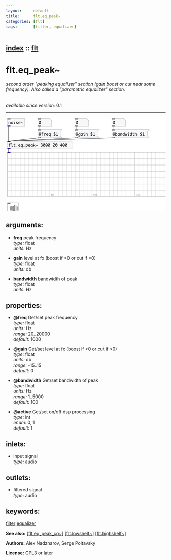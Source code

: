 ```yaml
---
layout:     default
title:      flt.eq_peak~
categories: [flt]
tags:       [filter, equalizer]
---
```

[index](index.html) :: [flt](category_flt.html)
---

# flt.eq_peak~

###### second order &#34;peaking equalizer&#34; section (gain boost or cut near some frequency). Also called a &#34;parametric equalizer&#34; section.

*available since version:* 0.1

---




[![example](../examples/img/flt.eq_peak~.jpg)](../examples/pd/flt.eq_peak~.pd)



## arguments:

* **freq**
peak frequency<br>
_type:_ float<br>
_units:_ Hz<br>

* **gain**
level at fx (boost if &gt;0 or cut if &lt;0)<br>
_type:_ float<br>
_units:_ db<br>

* **bandwidth**
bandwidth of peak<br>
_type:_ float<br>
_units:_ Hz<br>





## properties:

* **@freq** 
Get/set peak frequency<br>
_type:_ float<br>
_units:_ Hz<br>
_range:_ 20..20000<br>
_default:_ 1000<br>

* **@gain** 
Get/set level at fx (boost if &gt;0 or cut if &lt;0)<br>
_type:_ float<br>
_units:_ db<br>
_range:_ -15..15<br>
_default:_ 0<br>

* **@bandwidth** 
Get/set bandwidth of peak<br>
_type:_ float<br>
_units:_ Hz<br>
_range:_ 1..5000<br>
_default:_ 100<br>

* **@active** 
Get/set on/off dsp processing<br>
_type:_ int<br>
_enum:_ 0, 1<br>
_default:_ 1<br>



## inlets:

* input signal<br>
_type:_ audio



## outlets:

* filtered signal<br>
_type:_ audio



## keywords:

[filter](keywords/filter.html)
[equalizer](keywords/equalizer.html)



**See also:**
[\[flt.eq_peak_cq~\]](flt.eq_peak_cq~.html)
[\[flt.lowshelf~\]](flt.lowshelf~.html)
[\[flt.highshelf~\]](flt.highshelf~.html)




**Authors:** Alex Nadzharov, Serge Poltavsky




**License:** GPL3 or later





